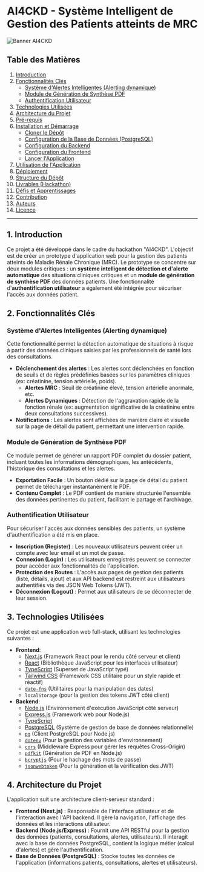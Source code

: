 # AI4CKD - Système Intelligent de Gestion des Patients atteints de MRC

![Banner AI4CKD](https://via.placeholder.com/1200x300?text=AI4CKD+Solution+for+CKD+Patients)

## Table des Matières

1.  [Introduction](#1-introduction)
2.  [Fonctionnalités Clés](#2-fonctionnalités-clés)
    * [Système d'Alertes Intelligentes (Alerting dynamique)](#système-dalertes-intelligentes-alerting-dynamique)
    * [Module de Génération de Synthèse PDF](#module-de-génération-de-synthèse-pdf)
    * [Authentification Utilisateur](#authentification-utilisateur)
3.  [Technologies Utilisées](#3-technologies-utilisées)
4.  [Architecture du Projet](#4-architecture-du-projet)
5.  [Pré-requis](#5-pré-requis)
6.  [Installation et Démarrage](#6-installation-et-démarrage)
    * [Cloner le Dépôt](#cloner-le-dépôt)
    * [Configuration de la Base de Données (PostgreSQL)](#configuration-de-la-base-de-données-postgresql)
    * [Configuration du Backend](#configuration-du-backend)
    * [Configuration du Frontend](#configuration-du-frontend)
    * [Lancer l'Application](#lancer-lapplication)
7.  [Utilisation de l'Application](#7-utilisation-de-lapplication)
8.  [Déploiement](#8-déploiement)
9.  [Structure du Dépôt](#9-structure-du-dépôt)
10. [Livrables (Hackathon)](#10-livrables-hackathon)
11. [Défis et Apprentissages](#11-défis-et-apprentissages)
12. [Contribution](#12-contribution)
13. [Auteurs](#13-auteurs)
14. [Licence](#14-licence)

---

## 1. Introduction

Ce projet a été développé dans le cadre du hackathon "AI4CKD". L'objectif est de créer un prototype d'application web pour la gestion des patients atteints de Maladie Rénale Chronique (MRC). Le prototype se concentre sur deux modules critiques : un **système intelligent de détection et d'alerte automatique** des situations cliniques critiques et un **module de génération de synthèse PDF** des données patients. Une fonctionnalité d'**authentification utilisateur** a également été intégrée pour sécuriser l'accès aux données patient.

## 2. Fonctionnalités Clés

### Système d'Alertes Intelligentes (Alerting dynamique)

Cette fonctionnalité permet la détection automatique de situations à risque à partir des données cliniques saisies par les professionnels de santé lors des consultations.

* **Déclenchement des alertes** : Les alertes sont déclenchées en fonction de seuils et de règles prédéfinies basées sur les paramètres cliniques (ex: créatinine, tension artérielle, poids).
    * **Alertes MRC** : Seuil de créatinine élevé, tension artérielle anormale, etc.
    * **Alertes Dynamiques** : Détection de l'aggravation rapide de la fonction rénale (ex: augmentation significative de la créatinine entre deux consultations successives).
* **Notifications** : Les alertes sont affichées de manière claire et visuelle sur la page de détail du patient, permettant une intervention rapide.

### Module de Génération de Synthèse PDF

Ce module permet de générer un rapport PDF complet du dossier patient, incluant toutes les informations démographiques, les antécédents, l'historique des consultations et les alertes.

* **Exportation Facile** : Un bouton dédié sur la page de détail du patient permet de télécharger instantanément le PDF.
* **Contenu Complet** : Le PDF contient de manière structurée l'ensemble des données pertinentes du patient, facilitant le partage et l'archivage.

### Authentification Utilisateur

Pour sécuriser l'accès aux données sensibles des patients, un système d'authentification a été mis en place.

* **Inscription (Register)** : Les nouveaux utilisateurs peuvent créer un compte avec leur email et un mot de passe.
* **Connexion (Login)** : Les utilisateurs enregistrés peuvent se connecter pour accéder aux fonctionnalités de l'application.
* **Protection des Routes** : L'accès aux pages de gestion des patients (liste, détails, ajout) et aux API backend est restreint aux utilisateurs authentifiés via des JSON Web Tokens (JWT).
* **Déconnexion (Logout)** : Permet aux utilisateurs de se déconnecter de leur session.

## 3. Technologies Utilisées

Ce projet est une application web full-stack, utilisant les technologies suivantes :

* **Frontend**:
    * [Next.js](https://nextjs.org/) (Framework React pour le rendu côté serveur et client)
    * [React](https://react.dev/) (Bibliothèque JavaScript pour les interfaces utilisateur)
    * [TypeScript](https://www.typescriptlang.org/) (Superset de JavaScript typé)
    * [Tailwind CSS](https://tailwindcss.com/) (Framework CSS utilitaire pour un style rapide et réactif)
    * [`date-fns`](https://date-fns.org/) (Utilitaires pour la manipulation des dates)
    * `localStorage` (pour la gestion des tokens JWT côté client)
* **Backend**:
    * [Node.js](https://nodejs.org/) (Environnement d'exécution JavaScript côté serveur)
    * [Express.js](https://expressjs.com/) (Framework web pour Node.js)
    * [TypeScript](https://www.typescriptlang.org/)
    * [PostgreSQL](https://www.postgresql.org/) (Système de gestion de base de données relationnelle)
    * [`pg`](https://node-postgres.com/) (Client PostgreSQL pour Node.js)
    * [`dotenv`](https://github.com/motdotla/dotenv) (Pour la gestion des variables d'environnement)
    * [`cors`](https://github.com/expressjs/cors) (Middleware Express pour gérer les requêtes Cross-Origin)
    * [`pdfkit`](http://pdfkit.org/) (Génération de PDF en Node.js)
    * [`bcryptjs`](https://github.com/dcodeIO/bcrypt.js) (Pour le hachage des mots de passe)
    * [`jsonwebtoken`](https://github.com/auth0/node-jsonwebtoken) (Pour la génération et la vérification des JWT)

## 4. Architecture du Projet

L'application suit une architecture client-serveur standard :

* **Frontend (Next.js)** : Responsable de l'interface utilisateur et de l'interaction avec l'API backend. Il gère la navigation, l'affichage des données et les interactions utilisateur.
* **Backend (Node.js/Express)** : Fournit une API RESTful pour la gestion des données (patients, consultations, alertes, utilisateurs). Il interagit avec la base de données PostgreSQL, contient la logique métier (calcul d'alertes) et gère l'authentification.
* **Base de Données (PostgreSQL)** : Stocke toutes les données de l'application (informations patients, consultations, alertes et utilisateurs).